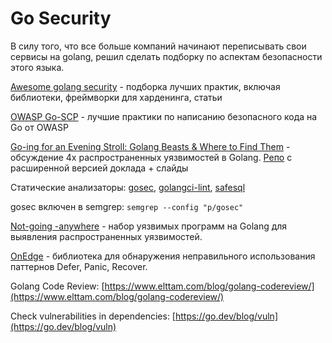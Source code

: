 # Go Security

В силу того, что все больше компаний начинают переписывать свои сервисы на golang, решил сделать подборку по аспектам безопасности этого языка.

[Awesome golang security](https://github.com/guardrailsio/awesome-golang-security) - подборка лучших практик, включая библиотеки, фреймворки для харденинга, статьи

[OWASP Go-SCP](https://github.com/OWASP/Go-SCP) - лучшие практики по написанию безопасного кода на Go от OWASP

[Go-ing for an Evening Stroll: Golang Beasts & Where to Find Them](https://www.youtube.com/watch?v=a1qrjtrmOj0) - обсуждение 4х распространенных уязвимостей в Golang. [Репо](https://github.com/lojikil/kyoto-go-nihilism) с расширенной версией доклада + слайды

Статические анализаторы: [gosec](https://github.com/securego/gosec), [golangci-lint](https://github.com/golangci/golangci-lint), [safesql](https://github.com/stripe/safesql)

gosec включен в semgrep: `semgrep --config "p/gosec"`

[Not-going -anywhere](https://github.com/trailofbits/not-going-anywhere/) - набор уязвимых программ на Golang для выявления распространенных уязвимостей.

[OnEdge](https://github.com/trailofbits/on-edge) - библиотека для обнаружения неправильного использования паттернов Defer, Panic, Recover.

Golang Code Review: [https://www.elttam.com/blog/golang-codereview/](https://www.elttam.com/blog/golang-codereview/)

Check vulnerabilities in dependencies: [https://go.dev/blog/vuln](https://go.dev/blog/vuln)
